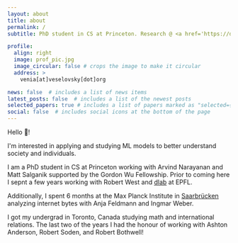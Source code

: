 ```yaml
---
layout: about
title: about
permalink: /
subtitle: PhD student in CS at Princeton. Research @ <a href='https://dlab.epfl.ch/'>dlab</a> and <a href='http://csslab.cs.toronto.edu/'>css lab</a>

profile:
  align: right
  image: prof_pic.jpg
  image_circular: false # crops the image to make it circular
  address: >
    venia[at]veselovsky[dot]org

news: false  # includes a list of news items
latest_posts: false  # includes a list of the newest posts
selected_papers: true # includes a list of papers marked as "selected={true}"
social: false  # includes social icons at the bottom of the page
---
```


Hello 👋! 

I'm interested in applying and studying ML models to better understand society and individuals. 

I am a PhD student in CS at Princeton working with Arvind Narayanan and Matt Salganik supported by the Gordon Wu Fellowship. Prior to coming here I sepnt a few years working with Robert West and [dlab](https://dlab.epfl.ch/) at EPFL. 

Additionally, I spent 6 months at the Max Planck Institute in [Saarbrücken](https://en.wikipedia.org/wiki/Scheidt_(Saarbr%C3%BCcken)) analyzing internet bytes with Anja Feldmann and Ingmar Weber.

I got my undergrad in Toronto, Canada studying math and international relations. The last two of the years I had the honour of working with Ashton Anderson, Robert Soden, and Robert Bothwell! 